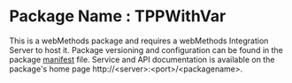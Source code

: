 # Package Name : TPPWithVar
This is a webMethods package and requires a webMethods Integration Server to host it. Package versioning and configuration can be found in the package [manifest](./TPPWithVar/manifest.v3) file. Service and API documentation is available on the package's home page http://&lt;server&gt;:&lt;port&gt;/&lt;packagename>.